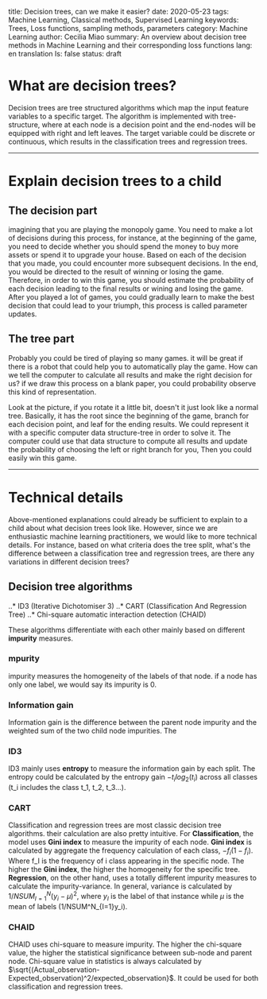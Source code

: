 title: Decision trees, can we make it easier?
date:	2020-05-23
tags: Machine Learning, Classical methods, Supervised Learning
keywords: Trees, Loss functions, sampling methods, parameters
category: Machine Learning
author: Cecilia Miao
summary: An overview about decision tree methods in Machine Learning and their corresponding loss functions
lang: en
translation	Is: false
status: draft
# What are decision trees?

Decision trees are tree structured algorithms which map the input feature variables to a specific target. The algorithm is implemented with tree-structure, where at each node is a decision point and the end-nodes will be equipped with right and left leaves. The target variable could be discrete or continuous, which results in the classification trees and regression trees.
___
# Explain decision trees to a child
## The decision part
imagining that you are playing the monopoly game. You need to make a lot of decisions during this process, for instance, at the beginning of the game, you need to decide whether you should spend the money to buy more assets or spend it to upgrade your house. Based on each of the decision that you made, you could encounter more subsequent decisions. In the end, you would be directed to the result of winning or losing the game.
Therefore, in order to win this game, you should estimate the probability of each decision leading to the final results or wining and losing the game. After you played a lot of games, you could gradually learn to make the best decision that could lead to your triumph, this process is called parameter updates.

## The tree part
Probably you could be tired of playing so many games. it will be great if there is a robot that could help you to automatically play the game. How can we tell the computer to calculate all results and make the right decision for us? if we draw this process on a blank paper, you could probability observe this kind of representation.

Look at the picture, if you rotate it a little bit, doesn't it just look like a normal tree. Basically, it has the root since the beginning of the game, branch for each decision point, and leaf for the ending results. We could represent it with a specific computer data structure-tree in order to solve it. The computer could use that data structure to compute all results and update the probability of choosing the left or right branch for you, Then you could easily win this game.
___
# Technical details

Above-mentioned explanations could already be sufficient to explain to a child about what decision trees look like. However, since we are enthusiastic machine learning practitioners, we would like to more technical details. For instance, based on what criteria does the tree split, what's the difference between a classification tree and regression trees, are there any variations in different decision trees?

## Decision tree algorithms
..* ID3 (Iterative Dichotomiser 3)
..* CART (Classification And Regression Tree)
..* Chi-square automatic interaction detection (CHAID)

These algorithms differentiate with each other mainly based on different __impurity__ measures. 
### mpurity
impurity measures the homogeneity of the labels of that node. if a node has only one label, we would say its impurity is 0.
### Information gain
Information gain is the difference between the parent node impurity and the weighted sum of the two child node impurities. The
### ID3
ID3 mainly uses **entropy** to measure the information gain by each split. The entropy could be calculated by the entropy gain $-t_ilog_2(t_i)$ across all classes (t_i includes the class t_1, t_2, t_3...).
### CART 
Classification and regression trees are most classic decision tree algorithms. their calculation are also pretty intuitive. For **Classification**, the model uses **Gini index** to measure the impurity of each node. **Gini index** is calculated by aggregate the frequency calculation of each class, $-f_i(1-f_i)$. Where f_I is the frequency of i class appearing in the specific node. The higher the  **Gini index**, the higher the homogeneity  for the specific tree.
**Regression**, on the other hand, uses a totally different impurity measures to calculate the impurity-variance. In general, variance is calculated by $1/NSUM^N_{I=1}(y_i-\mu)^2$, where $y_I$ is the label of that instance while $\mu$ is the mean of labels (1/NSUM^N_{I=1}y_i).
### CHAID
CHAID uses chi-square to measure impurity. The higher the chi-square value, the higher the statistical significance between sub-node and parent node. Chi-square value in statistics is always calculated by $\sqrt{(Actual_observation-Expected_observation)^2/expected_observation}$. It could be used for both classification and regression trees.